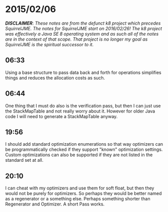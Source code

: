 # 2015/02/06

***DISCLAIMER***: _These notes are from the defunct k8 project which_
_precedes SquirrelJME. The notes for SquirrelJME start on 2016/02/26!_
_The k8 project was effectively a Java SE 8 operating system and as such_
_all of the notes are in the context of that scope. That project is no_
_longer my goal as SquirrelJME is the spiritual successor to it._

## 06:33

Using a base structure to pass data back and forth for operations simplifies
things and reduces the allocation costs as such.

## 06:44

One thing that I must do also is the verification pass, but then I can just
use the StackMapTable and not really worry about it. However for older Java
code I will need to generate a StackMapTable anyway.

## 19:56

I should add standard optimization enumerations so that way optimizers can be
programmatically checked if they support "known" optimization settings. Custom
optimizations can also be supported if they are not listed in the standard set
at all.

## 20:10

I can cheat with my optimizers and use them for soft float, but then they
would not be purely for optimizers. So perhaps they would be better named as a
regenerator or a something else. Perhaps something shorter than Regenerator
and Optimizer. A short Pass works.

